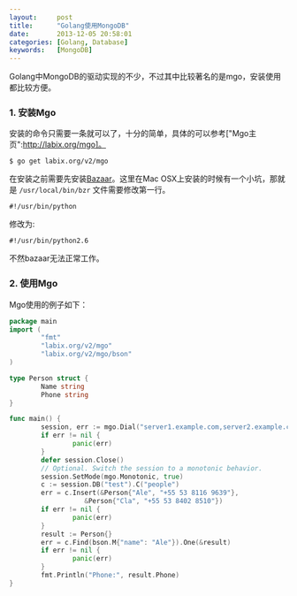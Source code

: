 ```yaml
---
layout:     post
title:      "Golang使用MongoDB"
date:       2013-12-05 20:58:01
categories: [Golang, Database]
keywords:   [MongoDB]
---
```


Golang中MongoDB的驱动实现的不少，不过其中比较著名的是mgo，安装使用都比较方便。
<!--more-->

### 1. 安装Mgo

安装的命令只需要一条就可以了，十分的简单，具体的可以参考["Mgo主页":http://labix.org/mgo]。

```shell
$ go get labix.org/v2/mgo
```

在安装之前需要先安装[Bazaar](http://bazaar.canonical.com)。这里在Mac  OSX上安装的时候有一个小坑，那就是 `/usr/local/bin/bzr` 文件需要修改第一行。

```shell
#!/usr/bin/python
```

修改为:

```shell
#!/usr/bin/python2.6
```

不然bazaar无法正常工作。

### 2. 使用Mgo

Mgo使用的例子如下：

```go
package main
import (
        "fmt"
        "labix.org/v2/mgo"
        "labix.org/v2/mgo/bson"
)

type Person struct {
        Name string
        Phone string
}

func main() {
        session, err := mgo.Dial("server1.example.com,server2.example.com")
        if err != nil {
                panic(err)
        }
        defer session.Close()
        // Optional. Switch the session to a monotonic behavior.
        session.SetMode(mgo.Monotonic, true)
        c := session.DB("test").C("people")
        err = c.Insert(&Person{"Ale", "+55 53 8116 9639"},
	               &Person{"Cla", "+55 53 8402 8510"})
        if err != nil {
                panic(err)
        }
        result := Person{}
        err = c.Find(bson.M{"name": "Ale"}).One(&result)
        if err != nil {
                panic(err)
        }
        fmt.Println("Phone:", result.Phone)
}
```

